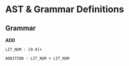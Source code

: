 # AST & Grammar Definitions

## Grammar

**ADD**
```
LIT_NUM : [0-9]+

ADDITION : LIT_NUM + LIT_NUM
```
